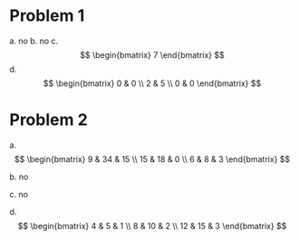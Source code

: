 # Problem 1

a. no
b. no
c. 
$$
\begin{bmatrix}
7
\end{bmatrix}
$$
d. 
$$
\begin{bmatrix}
0 & 0 \\
2 & 5 \\
0 & 0
\end{bmatrix}
$$

# Problem 2

a. $$
\begin{bmatrix}
9 & 34 & 15 \\
15 & 18 & 0 \\
6 & 8 & 3
\end{bmatrix}
$$

b. no

c. no

d. $$
\begin{bmatrix}
4 & 5 & 1 \\
8 & 10 & 2 \\
12 & 15 & 3
\end{bmatrix}
$$